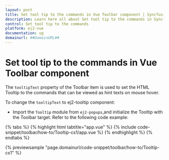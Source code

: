 ```yaml
---
layout: post
title: Set tool tip to the commands in Vue Toolbar component | Syncfusion
description: Learn here all about Set tool tip to the commands in Syncfusion Vue Toolbar component of Syncfusion Essential JS 2 and more.
control: Set tool tip to the commands 
platform: ej2-vue
documentation: ug
domainurl: ##DomainURL##
---
```


# Set tool tip to the commands in Vue Toolbar component

The `tooltipText` property of the Toolbar item is used to set the HTML Tooltip to the commands that can be viewed as hint texts on mouse hover.

To change the `tooltipText` to ej2-tooltip component:

* Import the `Tooltip` module from `ej2-popups`,and initialize the Tooltip with the Toolbar target. Refer to the following code example:

{% tabs %}
{% highlight html tabtitle="app.vue" %}
{% include code-snippet/toolbar/how-to/Tooltip-cs1/app.vue %}
{% endhighlight %}
{% endtabs %}
        
{% previewsample "page.domainurl/code-snippet/toolbar/how-to/Tooltip-cs1" %}